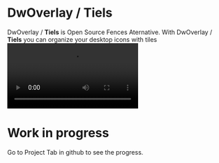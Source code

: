 # DwOverlay / **Tiels**
DwOverlay / **Tiels** is Open Source Fences Aternative.
With DwOverlay / **Tiels** you can organize your desktop icons with tiles
![Files Management](https://raw.githubusercontent.com/DcZipPL/DwOverlay/master/Assets/tutorial_fm.mp4 "Files Management")
# Work in progress
Go to Project Tab in github to see the progress.